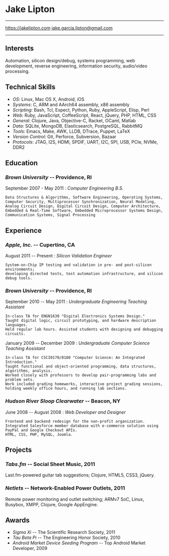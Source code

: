 Jake Lipton
===========

----------------------------------    ----------------------------------
https://jakelipton.com                      jake.garcia.lipton@gmail.com
----------------------------------    ----------------------------------


Interests
---------

Automation, silicon design/debug, systems programming, web development,
reverse engineering, information security, audio/video processing.


Technical Skills
----------------

* *OS*: Linux, Mac OS X, Android, iOS
* *Systems*: C, ARM and AArch64 assembly, x86 assembly
* *Scripting*: Bash, Tcl, Expect, Python, Ruby, AppleScript, Elisp, Perl
* *Web*: Ruby, JavaScript, CoffeeScript, React, jQuery, PHP, HTML, CSS
* *General*: Clojure, Java, Objective-C, Racket, OCaml, Matlab
* *Data*: SQLite, MongoDB, Elasticsearch, PostgreSQL, RabbitMQ
* *Tools*: Emacs, Make, AWK, LLDB, DTrace, Puppet, LaTeX
* *Version Control*: Git, Perforce, Subversion, Bazaar
* *Protocols*: JTAG, I2S, HDMI, SPDIF, UART, I2C, SPI, USB, PCIe, NVMe, DDR2


Education
---------

### *Brown University* -- Providence, RI

September 2007 - May 2011
:   *Computer Engineering B.S.*

    Data Structures & Algorithms, Software Engineering, Operating Systems,
    Computer Security, Multiprocessor Synchronization, Neural Modeling,
    Analog Circuit Design, Digital Circuit Design, Computer Architecture,
    Embedded & Real-Time Software, Embedded Microprocessor Systems Design,
    Communication Systems, Signal Processing


Experience
----------

### *Apple, Inc.* -- Cupertino, CA

August 2011 -- Present
:   *Silicon Validation Engineer*

    System-on-Chip IP testing and validation in pre- and post-silicon environments;
    developing directed tests, test automation infrastructure, and silicon debug tools.


### *Brown University* -- Providence, RI

September 2010 -- May 2011
:   *Undergraduate Engineering Teaching Assistant*

    In-class TA for ENGN1630 "Digital Electronics Systems Design."
    Taught digital logic, circuit prototyping, and hardware description languages.
    Held regular lab hours. Assisted students with designing and debugging circuits.

January 2009 -- December 2009
:   *Undergraduate Computer Science Teaching Assistant*

    In-class TA for CSCI0170/0180 "Computer Science: An Integrated Introduction."
    Taught functional and object-oriented programming, data structures, algorithms, analysis.
    Worked closely with professors to develop pair-programming labs and problem sets.
    Work included grading homeworks, interactive project grading sessions, holding weekly office hours, and running lab sections.


### *Hudson River Sloop Clearwater* -- Beacon, NY

June 2008 -- August 2008
:   *Web Developer and Designer*

    Frontend and backend redesign for the non-profit organization.
    Integrated Salesforce member database with e-commerce solution using PayPal and Google Checkout APIs.
    HTML, CSS, PHP, MySQL, Joomla.


Projects
--------

### *Tabs.fm* -- Social Sheet Music, 2011

Last.fm-powered guitar tab suggestions;
Clojure, HTML5, CSS3, jQuery.


### *Netlets* -- Network-Enabled Power Outlets, 2011

Remote power monitoring and outlet switching;
ARMv7 SoC, Linux, Busybox, XMPP, Clojure, Google AppEngine.


Awards
------

* *Sigma Xi* -- The Scientific Research Society, 2011
* *Tau Beta Pi* -- The Engineering Honor Society, 2010
* *Android Market Device Seeding Program* -- Top Android Market Developer, 2009
